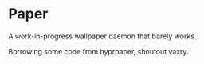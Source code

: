 # Paper

A work-in-progress wallpaper daemon that barely works.

Borrowing some code from hyprpaper, shoutout vaxry. 
